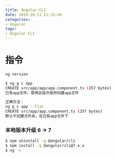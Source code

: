 ```yaml
---
title: Angular-CLI
date: 2019-10-21 21:33:49
categories:
- Angular
tags:
- Angular-CLI
---
```


# 指令
``` zsh
ng version
```

``` BASH
$ ng g c app
CREATE src/app/app/app.component.ts (257 bytes)
已有app文件，使用此指令依然创建app文件

正确方法：
ng g c app --flat
CREATE src/app/app.component.ts (257 bytes)
默认不创建文件夹，在已有app文件下
```

### 本地版本升级 6 -> 7
``` BASH
$ npm uninstall -g @angular/cli
$ npm install -g @angular/cli@7.x.x
$ ng -v
```
